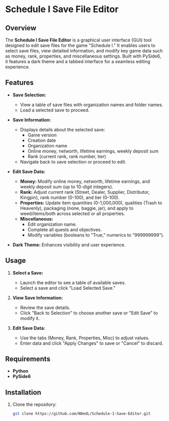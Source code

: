 # Schedule I Save File Editor

## Overview
The **Schedule I Save File Editor** is a graphical user interface (GUI) tool designed to edit save files for the game "Schedule I." It enables users to select save files, view detailed information, and modify key game data such as money, rank, properties, and miscellaneous settings. Built with PySide6, it features a dark theme and a tabbed interface for a seamless editing experience.

## Features
- **Save Selection:**
  - View a table of save files with organization names and folder names.
  - Load a selected save to proceed.

- **Save Information:**
  - Displays details about the selected save:
    - Game version
    - Creation date
    - Organization name
    - Online money, networth, lifetime earnings, weekly deposit sum
    - Rank (current rank, rank number, tier)
  - Navigate back to save selection or proceed to edit.

- **Edit Save Data:**
  - **Money:** Modify online money, networth, lifetime earnings, and weekly deposit sum (up to 10-digit integers).
  - **Rank:** Adjust current rank (Street, Dealer, Supplier, Distributor, Kingpin), rank number (0-100), and tier (0-100).
  - **Properties:** Update item quantities (0-1,000,000), qualities (Trash to Heavenly), packaging (none, baggie, jar), and apply to weed/items/both across selected or all properties.
  - **Miscellaneous:**
    - Edit organization name.
    - Complete all quests and objectives.
    - Modify variables (booleans to "True," numerics to "999999999").

- **Dark Theme:** Enhances visibility and user experience.

## Usage
1. **Select a Save:**
   - Launch the editor to see a table of available saves.
   - Select a save and click "Load Selected Save."

2. **View Save Information:**
   - Review the save details.
   - Click "Back to Selection" to choose another save or "Edit Save" to modify it.

3. **Edit Save Data:**
   - Use the tabs (Money, Rank, Properties, Misc) to adjust values.
   - Enter data and click "Apply Changes" to save or "Cancel" to discard.

## Requirements
- **Python**
- **PySide6**

## Installation
1. Clone the repository:
   ```sh
   git clone https://github.com/N0edL/Schedule-1-Save-Editor.git
